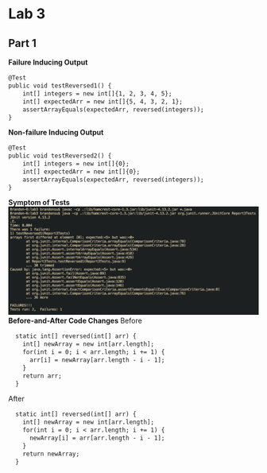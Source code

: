 # Lab 3
## Part 1
**Failure Inducing Output**
```
@Test
public void testReversed1() {
    int[] integers = new int[]{1, 2, 3, 4, 5};
    int[] expectedArr = new int[]{5, 4, 3, 2, 1};
    assertArrayEquals(expectedArr, reversed(integers));
}
```
**Non-failure Inducing Output**
```
@Test
public void testReversed2() {
    int[] integers = new int[]{0};
    int[] expectedArr = new int[]{0};
    assertArrayEquals(expectedArr, reversed(integers));
}
```
**Symptom of Tests**
![Image](report3symptom.png)
**Before-and-After Code Changes**
Before
```
  static int[] reversed(int[] arr) {
    int[] newArray = new int[arr.length];
    for(int i = 0; i < arr.length; i += 1) {
      arr[i] = newArray[arr.length - i - 1];
    }
    return arr;
  }
```
After
```
  static int[] reversed(int[] arr) {
    int[] newArray = new int[arr.length];
    for(int i = 0; i < arr.length; i += 1) {
      newArray[i] = arr[arr.length - i - 1];
    }
    return newArray;
  }
```
